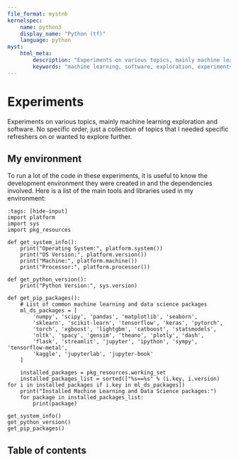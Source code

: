 ```yaml
---
file_format: mystnb
kernelspec:
    name: python3
    display_name: "Python (tf)"
    language: python
myst:
    html_meta:
        description: "Experiments on various topics, mainly machine learning exploration and software. No specific order, just a collection of topics that I needed specific refreshers on or wanted to explore further."
        keywords: "machine learning, software, exploration, experiments, data science, development, programming, coding, python, tensorflow, keras, pytorch, scikit-learn, sklearn, numpy, pandas, matplotlib, seaborn, xgboost, lightgbm, catboost, statsmodels, nltk, spacy, gensim, theano, plotly, dash, flask, streamlit, jupyter, ipython, sympy, tensorflow-metal, kaggle, jupyterlab, jupyter-book, Pedro, Pedro Leitao"
---
```


# Experiments

Experiments on various topics, mainly machine learning exploration and software. No specific order, just a collection of topics that I needed specific refreshers on or wanted to explore further.

## My environment

To run a lot of the code in these experiments, it is useful to know the development environment they were created in and the dependencies involved. Here is a list of the main tools and libraries used in my environment:

```{code-cell} ipython3
:tags: [hide-input]
import platform
import sys
import pkg_resources

def get_system_info():
    print("Operating System:", platform.system())
    print("OS Version:", platform.version())
    print("Machine:", platform.machine())
    print("Processor:", platform.processor())

def get_python_version():
    print("Python Version:", sys.version)

def get_pip_packages():
    # List of common machine learning and data science packages
    ml_ds_packages = [
        'numpy', 'scipy', 'pandas', 'matplotlib', 'seaborn', 
        'sklearn', 'scikit-learn', 'tensorflow', 'keras', 'pytorch', 
        'torch', 'xgboost', 'lightgbm', 'catboost', 'statsmodels', 
        'nltk', 'spacy', 'gensim', 'theano', 'plotly', 'dash', 
        'flask', 'streamlit', 'jupyter', 'ipython', 'sympy', 'tensorflow-metal',
        'kaggle', 'jupyterlab', 'jupyter-book'
    ]
    
    installed_packages = pkg_resources.working_set
    installed_packages_list = sorted(["%s==%s" % (i.key, i.version) for i in installed_packages if i.key in ml_ds_packages])
    print("Installed Machine Learning and Data Science packages:")
    for package in installed_packages_list:
        print(package)

get_system_info()
get_python_version()
get_pip_packages()
```

## Table of contents

```{tableofcontents}
```